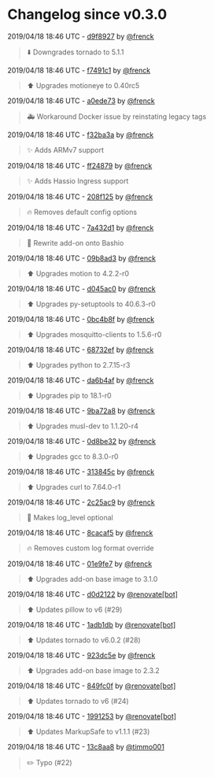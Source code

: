 # Changelog since v0.3.0

2019/04/18 18:46 UTC - [d9f8927](https://github.com/hassio-addons/addon-motioneye/commit/d9f8927c7bb093c755df4709cf1dbbace070f0ec) by [@frenck](https://github.com/frenck)
> :arrow_down: Downgrades tornado to 5.1.1 

2019/04/18 18:46 UTC - [f7491c1](https://github.com/hassio-addons/addon-motioneye/commit/f7491c1beff802978f795c07b53145338e0e4e2d) by [@frenck](https://github.com/frenck)
> :arrow_up: Upgrades motioneye to 0.40rc5 

2019/04/18 18:46 UTC - [a0ede73](https://github.com/hassio-addons/addon-motioneye/commit/a0ede738a14f11251fc2ea632f782c4d7f945ffe) by [@frenck](https://github.com/frenck)
> :ambulance: Workaround Docker issue by reinstating legacy tags 

2019/04/18 18:46 UTC - [f32ba3a](https://github.com/hassio-addons/addon-motioneye/commit/f32ba3a5cb46bef84c37bb7c3935a9c6e94d5c5c) by [@frenck](https://github.com/frenck)
> :sparkles: Adds ARMv7 support 

2019/04/18 18:46 UTC - [ff24879](https://github.com/hassio-addons/addon-motioneye/commit/ff24879f52ae450712758ce61238977a3e7e266a) by [@frenck](https://github.com/frenck)
> :sparkles: Adds Hassio Ingress support 

2019/04/18 18:46 UTC - [208f125](https://github.com/hassio-addons/addon-motioneye/commit/208f125141eb4cb84dbda457f8b3090aafed1393) by [@frenck](https://github.com/frenck)
> :fire: Removes default config options 

2019/04/18 18:46 UTC - [7a432d1](https://github.com/hassio-addons/addon-motioneye/commit/7a432d18660df32b9441a5006197b5d346ad4593) by [@frenck](https://github.com/frenck)
> :hammer: Rewrite add-on onto Bashio 

2019/04/18 18:46 UTC - [09b8ad3](https://github.com/hassio-addons/addon-motioneye/commit/09b8ad3e2f146bf67b6075aea24f08b86da42e61) by [@frenck](https://github.com/frenck)
> :arrow_up: Upgrades motion to 4.2.2-r0 

2019/04/18 18:46 UTC - [d045ac0](https://github.com/hassio-addons/addon-motioneye/commit/d045ac03e97a4001beee36e076e9edce9dac645c) by [@frenck](https://github.com/frenck)
> :arrow_up: Upgrades py-setuptools to 40.6.3-r0 

2019/04/18 18:46 UTC - [0bc4b8f](https://github.com/hassio-addons/addon-motioneye/commit/0bc4b8fcf1ea15fe426bf9f0a6c98d2d50500d54) by [@frenck](https://github.com/frenck)
> :arrow_up: Upgrades mosquitto-clients to 1.5.6-r0 

2019/04/18 18:46 UTC - [68732ef](https://github.com/hassio-addons/addon-motioneye/commit/68732ef1327978e0d0703163a16cafadced34793) by [@frenck](https://github.com/frenck)
> :arrow_up: Upgrades python to 2.7.15-r3 

2019/04/18 18:46 UTC - [da6b4af](https://github.com/hassio-addons/addon-motioneye/commit/da6b4af92c079f3da3f302e087627fa4595cab6b) by [@frenck](https://github.com/frenck)
> :arrow_up: Upgrades pip to 18.1-r0 

2019/04/18 18:46 UTC - [9ba72a8](https://github.com/hassio-addons/addon-motioneye/commit/9ba72a8de131213fa0267f30ff32626e8919c96b) by [@frenck](https://github.com/frenck)
> :arrow_up: Upgrades musl-dev to 1.1.20-r4 

2019/04/18 18:46 UTC - [0d8be32](https://github.com/hassio-addons/addon-motioneye/commit/0d8be325ae4f7a59b2a4ab12fed6b7c9ea4e4988) by [@frenck](https://github.com/frenck)
> :arrow_up: Upgrades gcc to 8.3.0-r0 

2019/04/18 18:46 UTC - [313845c](https://github.com/hassio-addons/addon-motioneye/commit/313845cf9f1984d3405f8b7a0939da3135c92ecc) by [@frenck](https://github.com/frenck)
> :arrow_up: Upgrades curl to 7.64.0-r1 

2019/04/18 18:46 UTC - [2c25ac9](https://github.com/hassio-addons/addon-motioneye/commit/2c25ac9bffc18530bcc8191201dfbc64146fcb89) by [@frenck](https://github.com/frenck)
> :hammer: Makes log_level optional 

2019/04/18 18:46 UTC - [8cacaf5](https://github.com/hassio-addons/addon-motioneye/commit/8cacaf510bae98ff261d8ded10432f21f6106dba) by [@frenck](https://github.com/frenck)
> :fire: Removes custom log format override 

2019/04/18 18:46 UTC - [01e9fe7](https://github.com/hassio-addons/addon-motioneye/commit/01e9fe73387ccd858b3047d6d383a9e5f8e069ef) by [@frenck](https://github.com/frenck)
> :arrow_up: Upgrades add-on base image to 3.1.0 

2019/04/18 18:46 UTC - [d0d2122](https://github.com/hassio-addons/addon-motioneye/commit/d0d2122e573cb3a2d3d39d63f700e3b535ee1895) by [@renovate[bot]](https://github.com/apps/renovate)
> :arrow_up: Updates pillow to v6 (#29) 

2019/04/18 18:46 UTC - [1adb1db](https://github.com/hassio-addons/addon-motioneye/commit/1adb1db61396b6d08fa11fb56ec0bfd809348db6) by [@renovate[bot]](https://github.com/apps/renovate)
> :arrow_up: Updates tornado to v6.0.2 (#28) 

2019/04/18 18:46 UTC - [923dc5e](https://github.com/hassio-addons/addon-motioneye/commit/923dc5e68f739bb16979aa43af939783c8441cd8) by [@frenck](https://github.com/frenck)
> :arrow_up: Upgrades add-on base image to 2.3.2 

2019/04/18 18:46 UTC - [849fc0f](https://github.com/hassio-addons/addon-motioneye/commit/849fc0f6ce038d4d0ce88d6365b3ab1e8415175e) by [@renovate[bot]](https://github.com/apps/renovate)
> :arrow_up: Updates tornado to v6 (#24) 

2019/04/18 18:46 UTC - [1991253](https://github.com/hassio-addons/addon-motioneye/commit/19912539015608c76359ae64ade5aba93601f0ee) by [@renovate[bot]](https://github.com/apps/renovate)
> :arrow_up: Updates MarkupSafe to v1.1.1 (#23) 

2019/04/18 18:46 UTC - [13c8aa8](https://github.com/hassio-addons/addon-motioneye/commit/13c8aa822724d47adcade865d7a3ebf3c40df5b0) by [@timmo001](https://github.com/timmo001)
> :pencil2: Typo (#22) 

